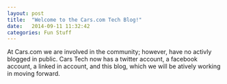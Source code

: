 ```yaml
---
layout: post
title:  "Welcome to the Cars.com Tech Blog!"
date:   2014-09-11 11:32:42
categories: Fun Stuff
---
```


At Cars.com we are involved in the community; however, have no activly blogged in public.  Cars Tech now has a twitter account, a facebook account, a linked in account, and this blog, which we will be atively working in moving forward.
